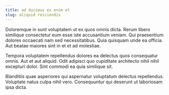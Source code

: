 ```yaml
---
title: ad ducimus ex enim et
slug: aliquid reiciendis
---
```


Doloremque in sunt voluptatem ut ex quos omnis dicta. Rerum libero similique consectetur eum esse iste accusantium veniam. Qui praesentium dolores occaecati nam sed necessitatibus. Quia quisquam unde ea officia. Aut beatae maiores sint in et et ad molestiae.

Tempora voluptatem repellendus dolores ea delectus quos consequatur omnis. Aut et aut aliquid. Odit adipisci quo cupiditate architecto nihil nihil excepturi dolor. Sint commodi ea quia similique sit.

Blanditiis quae asperiores qui aspernatur voluptatum delectus repellendus. Voluptate natus culpa nihil vero. Consequuntur qui deserunt ut laboriosam ipsa dicta.
